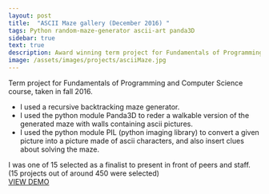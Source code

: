 ```yaml
---
layout: post
title:  "ASCII Maze gallery (December 2016) "
tags: Python random-maze-generator ascii-art panda3D
sidebar: true
text: true
description: Award winning term project for Fundamentals of Programming and Computer Science course
image: /assets/images/projects/asciiMaze.jpg
---
```

Term project for Fundamentals of Programming and Computer Science course, taken in fall 2016.  
- I used a recursive backtracking maze generator. 
- I used the python module Panda3D to reder a walkable version of the generated maze with walls containing ascii pictures.  
- I used the python module PIL (python imaging library) to convert a given picture into a picture made of ascii characters, and also insert clues about solving the maze.   

I was one of 15 selected as a finalist to present in front of peers and staff. (15 projects out of around 450 were selected)  
[VIEW DEMO](https://www.youtube.com/watch?v=Mev4uImyWe8)


